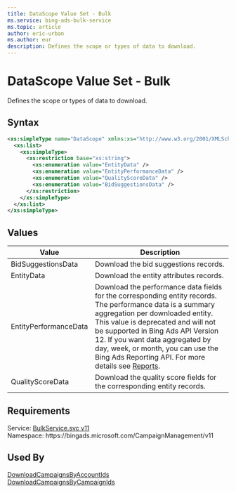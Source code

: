 ```yaml
---
title: DataScope Value Set - Bulk
ms.service: bing-ads-bulk-service
ms.topic: article
author: eric-urban
ms.author: eur
description: Defines the scope or types of data to download.
---
```

# DataScope Value Set - Bulk
Defines the scope or types of data to download.

## Syntax
```xml
<xs:simpleType name="DataScope" xmlns:xs="http://www.w3.org/2001/XMLSchema">
  <xs:list>
    <xs:simpleType>
      <xs:restriction base="xs:string">
        <xs:enumeration value="EntityData" />
        <xs:enumeration value="EntityPerformanceData" />
        <xs:enumeration value="QualityScoreData" />
        <xs:enumeration value="BidSuggestionsData" />
      </xs:restriction>
    </xs:simpleType>
  </xs:list>
</xs:simpleType>
```

## <a name="values"></a>Values

|Value|Description|
|-----------|---------------|
|<a name="bidsuggestionsdata"></a>BidSuggestionsData|Download the bid suggestions records.|
|<a name="entitydata"></a>EntityData|Download the entity attributes records.|
|<a name="entityperformancedata"></a>EntityPerformanceData|Download the performance data fields for the corresponding entity records. The performance data is a summary aggregation per downloaded entity. This value is deprecated and will not be supported in Bing Ads API Version 12. If you want data aggregated by day, week, or month, you can use the Bing Ads Reporting API. For more details see [Reports](../guides/reports.md).|
|<a name="qualityscoredata"></a>QualityScoreData|Download the quality score fields for the corresponding entity records.|

## Requirements
Service: [BulkService.svc v11](https://bulk.api.bingads.microsoft.com/Api/Advertiser/CampaignManagement/v11/BulkService.svc)  
Namespace: https\://bingads.microsoft.com/CampaignManagement/v11  

## Used By
[DownloadCampaignsByAccountIds](downloadcampaignsbyaccountids.md)  
[DownloadCampaignsByCampaignIds](downloadcampaignsbycampaignids.md)  

